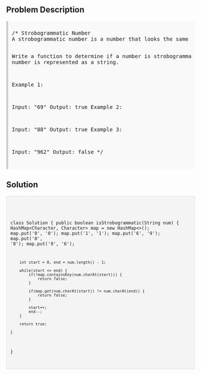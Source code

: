 <style>
  .comment-block { background-color: #f9f9f9; padding: 10px; border-left: 5px solid #ccc; }
  .code-block { background-color: #f4f4f4; padding: 10px; border: 1px solid #ddd; }
</style>

<h2>Problem Description</h2>
<div class='comment-block'>
<pre>
/* Strobogrammatic Number
A strobogrammatic number is a number that looks the same when rotated 180 degrees (looked at upside down).

Write a function to determine if a number is strobogrammatic. The number is represented as a string.

Example 1:

Input:  "69"
Output: true
Example 2:

Input:  "88"
Output: true
Example 3:

Input:  "962"
Output: false
*/
</pre>
</div>

<h2>Solution</h2>
<div class='code-block'>
<pre><code class='language-java'>

class Solution {
    public boolean isStrobogrammatic(String num) {
        HashMap<Character, Character> map = new HashMap<>();
        map.put('0', '0');
        map.put('1', '1');
        map.put('6', '9');
        map.put('8', '8');
        map.put('9', '6');
        
        int start = 0, end = num.length() - 1;
        
        while(start <= end) {
            if(!map.containsKey(num.charAt(start))) {
                return false;
            }
            
            if(map.get(num.charAt(start)) != num.charAt(end)) {
                return false;
            }
            
            start++;
            end--;
        }
        
        return true;
        
    }
}</code></pre>
</div>

